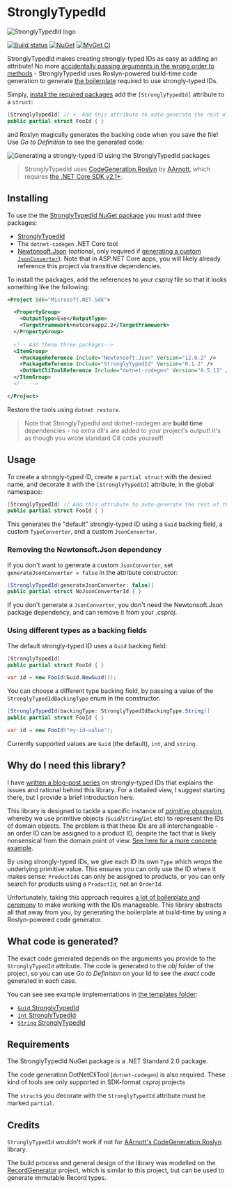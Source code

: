 # StronglyTypedId

![StronglyTypedId logo](https://raw.githubusercontent.com/andrewlock/StronglyTypedId/master/logo.png)

[![Build status](https://ci.appveyor.com/api/projects/status/jx3xrd33tc6vo1vn/branch/master?svg=true)](https://ci.appveyor.com/project/andrewlock/stronglytypedid/branch/master)
[![NuGet](https://img.shields.io/nuget/v/StronglyTypedId.svg)](https://www.nuget.org/packages/StronglyTypedId/)
[![MyGet CI](https://img.shields.io/myget/andrewlock-ci/v/StronglyTypedId.svg)](http://myget.org/gallery/acndrewlock-ci)

StronglyTypedId makes creating strongly-typed IDs as easy as adding an attribute! No more [accidentally passing arguments in the wrong order to methods](https://andrewlock.net/using-strongly-typed-entity-ids-to-avoid-primitive-obsession-part-1/#an-example-of-the-problem) - StronglyTypedId uses Roslyn-powered build-time code generation to generate [the boilerplate](https://andrewlock.net/using-strongly-typed-entity-ids-to-avoid-primitive-obsession-part-2/#a-full-example-implementation) required to use strongly-typed IDs.

Simply, [install the required packages](#installing) add the `[StronglyTypedId]` attribute to a `struct`:

```csharp
[StronglyTypedId] // <- Add this attribute to auto-generate the rest of the type
public partial struct FooId { }
```

and Roslyn magically generates the backing code when you save the file! Use _Go to Definition_ to see the generated code:


<picture>
    <source srcset="https://raw.githubusercontent.com/andrewlock/StronglyTypedId/master/docs/strongly_typed_id.mp4" type="video/mp4">
    <img src="https://raw.githubusercontent.com/andrewlock/StronglyTypedId/master/docs/strongly_typed_id.gif" alt="Generating a strongly-typed ID using the StronglyTypedId packages"/>
</picture>

> StronglyTypedId uses [CodeGeneration.Roslyn](https://github.com/AArnott/CodeGeneration.Roslyn) by [AArnott](https://github.com/AArnott), which requires [the .NET Core SDK v2.1+](https://dotnet.microsoft.com/download/dotnet-core/2.1).

## Installing

To use the the [StronglyTypedId NuGet package](https://www.nuget.org/packages/StronglyTypedId) you must add three packages:

* [StronglyTypedId](https://www.nuget.org/packages/StronglyTypedId)
* The `dotnet-codegen` .NET Core tool
* [Newtonsoft.Json](https://www.nuget.org/packages/Newtonsoft.Json/) (optional, only required if [generating a custom `JsonConverter`](https://andrewlock.net/using-strongly-typed-entity-ids-to-avoid-primitive-obsession-part-2/#creating-a-custom-jsonconverter)). Note that in ASP.NET Core apps, you will likely already reference this project via transitive dependencies.

To install the packages, add the references to your _csproj_ file so that it looks something like the following:

```xml
<Project Sdk="Microsoft.NET.Sdk">

  <PropertyGroup>
    <OutputType>Exe</OutputType>
    <TargetFramework>netcoreapp2.2</TargetFramework>
  </PropertyGroup>
  
  <!-- Add these three packages-->
  <ItemGroup>
    <PackageReference Include="Newtonsoft.Json" Version="12.0.2" />
    <PackageReference Include="StronglyTypedId" Version="0.1.2" />
    <DotNetCliToolReference Include="dotnet-codegen" Version="0.5.13" />
  </ItemGroup>
  <!-- -->

</Project>
```

Restore the tools using `dotnet restore`. 

> Note that StronglyTypedId and dotnet-codegen are **build time** dependencies - no extra dll's are added to your project's output! It's as though you wrote standard C# code yourself!

## Usage

To create a strongly-typed ID, create a `partial struct` with the desired name, and decorate it with the `[StronglyTypedId]` attribute, in the global namespace:

```csharp
[StronglyTypedId] // Add this attribute to auto-generate the rest of the type
public partial struct FooId { }
```

This generates the "default" strongly-typed ID using a `Guid` backing field, a custom `TypeConverter`, and a custom `JsonConverter`. 


### Removing the Newtonsoft.Json dependency

If you don't want to generate a custom `JsonConverter`, set `generateJsonConverter = false` in the attribute constructor:

```csharp
[StronglyTypedId(generateJsonConverter: false)] 
public partial struct NoJsonConverterId { }
```

If you don't generate a `JsonConverter`, you don't need the Newtonsoft.Json package dependency, and can remove it from your _.csproj_.

### Using different types as a backing fields

The default strongly-typed ID uses a `Guid` backing field:

```csharp
[StronglyTypedId]
public partial struct FooId { }

var id = new FooId(Guid.NewGuid());
```

You can choose a different type backing field, by passing a value of the `StronglyTypedIdBackingType` enum in the constructor. 

```csharp
[StronglyTypedId(backingType: StronglyTypedIdBackingType.String)]
public partial struct FooId { }

var id = new FooId("my-id-value");
```
Currently supported values are `Guid` (the default), `int`, and `string`.


## Why do I need this library?

I have [written a blog-post series](https://andrewlock.net/using-strongly-typed-entity-ids-to-avoid-primitive-obsession-part-1/) on strongly-typed IDs that explains the issues and rational behind this library. For a detailed view, I suggest starting there, but I provide a brief introduction here.

This library is designed to tackle a specific instance of [_primitive obsession_](https://lostechies.com/jimmybogard/2007/12/03/dealing-with-primitive-obsession/), whereby we use primitive objects (`Guid`/`string`/`int` etc) to represent the IDs of domain objects. The problem is that these IDs are all interchangeable - an order ID can be assigned to a product ID, despite the fact that is likely nonsensical from the domain point of view. [See here for a more concrete example](https://andrewlock.net/using-strongly-typed-entity-ids-to-avoid-primitive-obsession-part-1/#an-example-of-the-problem).

By using strongly-typed IDs, we give each ID its own `Type` which _wraps_ the underlying primitive value. This ensures you can only use the ID where it makes sense: `ProductId`s can only be assigned to products, or you can only search for products using a `ProductId`, not an `OrderId`.

Unfortunately, taking this approach requires [a lot of boilerplate and ceremony](https://andrewlock.net/using-strongly-typed-entity-ids-to-avoid-primitive-obsession-part-2/#a-full-example-implementation) to make working with the IDs manageable. This library abstracts all that away from you, by generating the boilerplate at build-time by using a Roslyn-powered code generator.

## What code is generated?

The exact code generated depends on the arguments you provide to the `StronglyTypedId` attribute. The code is generated to the _obj_ folder of the project, so you can use _Go to Definition_ on your Id to see the _exact_ code generated in each case. 

You can see see example implementations in [the templates folder](/src/StronglyTypedId.Generator/templates):

* [`Guid` StronglyTypedId](/src/StronglyTypedId.Generator/templates/GuidId.cs)
* [`int` StronglyTypedId](/src/StronglyTypedId.Generator/templates/IntId.cs)
* [`String` StronglyTypedId](/src/StronglyTypedId.Generator/templates/StringId.cs)

## Requirements

The StronglyTypedId NuGet package is a .NET Standard 2.0 package. 

The code generation DotNetCliTool (`dotnet-codegen`) is also required. These kind of tools are only supported in SDK-format _csproj_ projects

The `struct`s you decorate with the `StronglyTypedId` attribute must be marked `partial`.

## Credits
[Credits]: #credits

`StronglyTypedId` wouldn't work if not for [AArnott's CodeGeneration.Roslyn](https://github.com/AArnott/CodeGeneration.Roslyn) library.

The build process and general design of the library was modelled on the [RecordGenerator](https://github.com/amis92/RecordGenerator/blob/master/README.md) project, which is similar to this project, but can be used to generate immutable Record types.